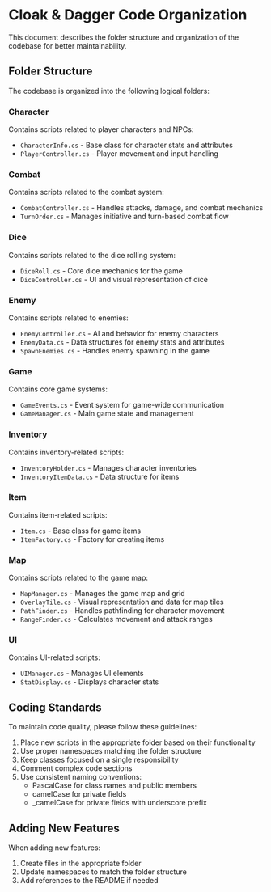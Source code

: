 # Cloak & Dagger Code Organization

This document describes the folder structure and organization of the codebase for better maintainability.

## Folder Structure

The codebase is organized into the following logical folders:

### Character

Contains scripts related to player characters and NPCs:

- `CharacterInfo.cs` - Base class for character stats and attributes
- `PlayerController.cs` - Player movement and input handling

### Combat

Contains scripts related to the combat system:

- `CombatController.cs` - Handles attacks, damage, and combat mechanics
- `TurnOrder.cs` - Manages initiative and turn-based combat flow

### Dice

Contains scripts related to the dice rolling system:

- `DiceRoll.cs` - Core dice mechanics for the game
- `DiceController.cs` - UI and visual representation of dice

### Enemy

Contains scripts related to enemies:

- `EnemyController.cs` - AI and behavior for enemy characters
- `EnemyData.cs` - Data structures for enemy stats and attributes
- `SpawnEnemies.cs` - Handles enemy spawning in the game

### Game

Contains core game systems:

- `GameEvents.cs` - Event system for game-wide communication
- `GameManager.cs` - Main game state and management

### Inventory

Contains inventory-related scripts:

- `InventoryHolder.cs` - Manages character inventories
- `InventoryItemData.cs` - Data structure for items

### Item

Contains item-related scripts:

- `Item.cs` - Base class for game items
- `ItemFactory.cs` - Factory for creating items

### Map

Contains scripts related to the game map:

- `MapManager.cs` - Manages the game map and grid
- `OverlayTile.cs` - Visual representation and data for map tiles
- `PathFinder.cs` - Handles pathfinding for character movement
- `RangeFinder.cs` - Calculates movement and attack ranges

### UI

Contains UI-related scripts:

- `UIManager.cs` - Manages UI elements
- `StatDisplay.cs` - Displays character stats

## Coding Standards

To maintain code quality, please follow these guidelines:

1. Place new scripts in the appropriate folder based on their functionality
2. Use proper namespaces matching the folder structure
3. Keep classes focused on a single responsibility
4. Comment complex code sections
5. Use consistent naming conventions:
   - PascalCase for class names and public members
   - camelCase for private fields
   - _camelCase for private fields with underscore prefix

## Adding New Features

When adding new features:

1. Create files in the appropriate folder
2. Update namespaces to match the folder structure
3. Add references to the README if needed

